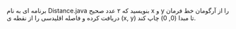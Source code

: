 برنامه ای به نام Distance.java بنویسید که ۲ عدد صحیح x و y را
از آرگومان خط فرمان دریافت کرده و فاصله اقلیدسی را از نقطه ی (x, y) تا مبدا (0, 0) چاپ کند.
